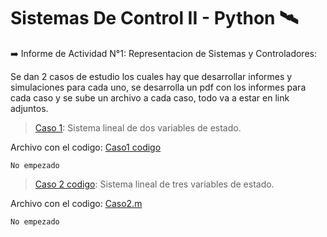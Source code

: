 # Sistemas De Control II - Python :artificial_satellite:
 
 :arrow_right: Informe de Actividad N°1: Representacion de Sistemas y  Controladores:

   Se dan 2 casos de estudio los cuales hay que desarrollar informes y simulaciones para cada uno, se 
   desarrolla un pdf con los informes para cada caso y se sube un archivo a cada caso, todo va a estar 
   en link adjuntos.

   > [Caso 1]( https://docs.google.com/document/d/1KZYYT7esHmJAt3pkEX0mvPm0SGv5gl7VoEHAGjFdfi0/edit?usp=sharing): Sistema lineal de dos variables de estado.
 
   Archivo con el codigo: [Caso1 codigo]([https://github.com/Schreiner-F/SistemasDeControl2/blob/main/Caso1.m](https://github.com/Schreiner-F/Sistemas-de-Control-2---python/blob/f99f53874ace2410b36be02120374e2f4a6e23ab/Actividad_1_Caso_1.ipynb))
   
    No empezado
        
   > [Caso 2 codigo]( https://docs.google.com/document/d/1llY7UVRW3fGKIITUCpEvVFjhMJ9Z-2U0c10c8aaSM_8/edit?usp=sharing): Sistema lineal de tres variables de estado.
      
   Archivo con el codigo: [Caso2.m]([https://github.com/Schreiner-F/SistemasDeControl2/blob/main/Caso2.m](https://github.com/Schreiner-F/Sistemas-de-Control-2---python/blob/096275f864ffc35435ec96de332685c2b192e53c/Actividad_1_Caso_2.ipynb))
   
    No empezado
        
